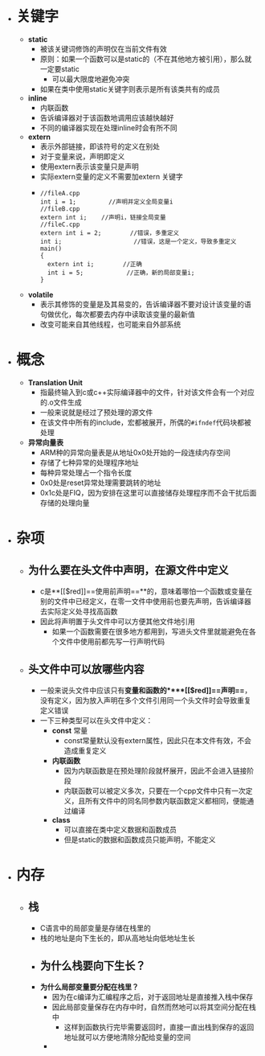 - # 关键字
	- **static**
		- 被该关键词修饰的声明仅在当前文件有效
		- 原则：如果一个函数可以是static的（不在其他地方被引用），那么就一定要static
			- 可以最大限度地避免冲突
		- 如果在类中使用static关键字则表示是所有该类共有的成员
	- **inline**
		- 内联函数
		- 告诉编译器对于该函数地调用应该越快越好
		- 不同的编译器实现在处理inline时会有所不同
	- **extern**
		- 表示外部链接，即该符号的定义在别处
		- 对于变量来说，声明即定义
		- 使用extern表示该变量只是声明
		- 实际extern变量的定义不需要加extern 关键字
		- ```
		  //fileA.cpp
		  int i = 1;         //声明并定义全局变量i
		  //fileB.cpp
		  extern int i;    //声明i，链接全局变量
		  //fileC.cpp
		  extern int i = 2;        //错误，多重定义
		  int i;                    //错误，这是一个定义，导致多重定义
		  main()
		  {
		    extern int i;        //正确
		    int i = 5;            //正确，新的局部变量i;
		  }
		  ```
	- **volatile**
		- 表示其修饰的变量是及其易变的，告诉编译器不要对设计该变量的语句做优化，每次都要去内存中读取该变量的最新值
		- 改变可能来自其他线程，也可能来自外部系统
- # 概念
	- **Translation Unit**
		- 指最终输入到c或c++实际编译器中的文件，针对该文件会有一个对应的.o文件生成
		- 一般来说就是经过了预处理的源文件
		- 在该文件中所有的include，宏都被展开，所偶的``#ifndef``代码块都被处理
	- **异常向量表**
		- ARM种的异常向量表是从地址0x0处开始的一段连续内存空间
		- 存储了七种异常的处理程序地址
		- 每种异常处理占一个指令长度
		- 0x0处是reset异常处理需要跳转的地址
		- 0x1c处是FIQ，因为安排在这里可以直接储存处理程序而不会干扰后面存储的处理向量
- # 杂项
	- ## 为什么要在头文件中声明，在源文件中定义
		- c是**[[$red]]==使用前声明==**的，意味着哪怕一个函数或变量在别的文件中已经定义，在零一文件中使用前也要先声明，告诉编译器去实际定义处寻找高函数
		- 因此将声明置于头文件中可以方便其他文件地引用
			- 如果一个函数需要在很多地方都用到，写进头文件里就能避免在各个文件中使用前都先写一行声明代码
	- ## 头文件中可以放哪些内容
		- 一般来说头文件中应该只有**变量和函数的****[[$red]]==声明==**，没有定义，因为放入声明在多个文件引用同一个头文件时会导致重复定义错误
		- 一下三种类型可以在头文件中定义：
			- **const** 常量
				- const常量默认没有extern属性，因此只在本文件有效，不会造成重复定义
			- **内联函数**
				- 因为内联函数是在预处理阶段就杯展开，因此不会进入链接阶段
				- 内联函数可以被定义多次，只要在一个cpp文件中只有一次定义，且所有文件中的同名同参数内联函数定义都相同，便能通过编译
			- **class**
				- 可以直接在类中定义数据和函数成员
				- 但是static的数据和函数成员只能声明，不能定义
- # 内存
	- ## 栈
		- C语言中的局部变量是存储在栈里的
		- 栈的地址是向下生长的，即从高地址向低地址生长
		- **为什么栈要向下生长？**
			-
		- **为什么局部变量要分配在栈里？**
			- 因为在c编译为汇编程序之后，对于返回地址是直接推入栈中保存
			- 因此局部变量保存在内存中时，自然而然地可以将其空间分配在栈中
				- 这样到函数执行完毕需要返回时，直接一直出栈到保存的返回地址就可以方便地清除分配给变量的空间
			-